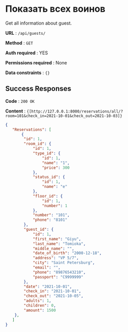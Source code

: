 # Показать всех воинов

Get all information about guest.

**URL** : `/api/guests/`

**Method** : `GET`

**Auth required** : YES

**Permissions required** : None

**Data constraints** : `{}`

## Success Responses

**Code** : `200 OK`

**Content** : `{[http://127.0.0.1:8000/reservations/all/?room=101&check_in=2021-10-01&check_out=2021-10-03]}`

```json
{
   "Reservations": [
       {
        "id": 1,
        "room_id": {
            "id": 1,
            "type_id": {
                "id": 1,
                "name": "1",
                "price": 300
            },
            "status_id": {
                "id": 1,
                "name": "e"
            },
            "floor_id": {
                "id": 1,
                "number": 1
            },
            "number": "101",
            "phone": "8101"
        },
        "guest_id": {
            "id": 1,
            "first_name": "Giyu",
            "last_name": "Tomioka",
            "middle_name": "",
            "date_of_birth": "2000-12-18",
            "address": "VP 5/7",
            "city": "Saint Petersburg",
            "email": "",
            "phone": "89876543210",
            "passport": "C9999999"
        },
        "date": "2021-10-01",
        "check_in": "2021-10-01",
        "check_out": "2021-10-05",
        "adults": 1,
        "children": 0,
        "amount": 1500
    },  
   ]
}
```
